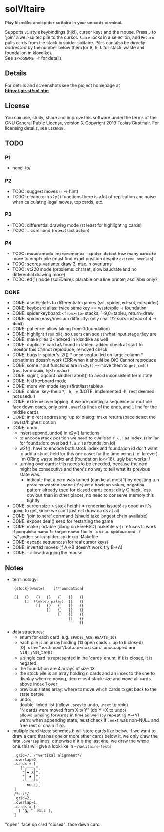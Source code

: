 # solVItaire

Play klondike and spider solitaire in your unicode terminal.

Supports `vi` style keybindings (hjkl), cursor keys and the mouse. Press `J` to
'join' a well-suited pile to the cursor. `Space` locks in a selection, and
`Return` pulls cards from the stack in spider solitaire. Piles can also be
*directly addressed* by the number below them (or 8, 9, 0 for stack, waste and
foundation in klondike).    
See `$PROGNAME -h` for details.

## Details

For details and screenshots see the project homepage at
**https://gir.st/sol.htm**

## License

You can use, study, share and improve this software under the terms of the GNU
General Public License, version 3. Copyright 2019 Tobias Girstmair. For
licensing details, see `LICENSE`.

## TODO

### P1
 * none! \o/
### P2
 * TODO: suggest moves (`h` => hint)
 * TODO: cleanup: in `x2y()` functions there is a lot of replication and noise
         when calculating legal moves, top cards, etc. 
### P3
 * TODO: differential drawing mode (at least for highlighting cards)
 * TODO: `.` command (repeat last action)
### P4
 * TODO: mouse mode improvements:
          - spider: detect how many cards to move to empty pile
            (must find exact position despite `extreme_overlap`)
 * TODO: scores, variants: draw 3, max. n overturns
 * TODO: vt220 mode (problems: charset, slow baudrate and no differential drawing mode)
 * TODO: ed(1) mode (solEDaire): playable on a line printer; ascii/ibm only?

### DONE
 * DONE: use `#ifdef`s to differentiate games (sol, spider, ed-sol, ed-spider)
 * DONE: keyboard alias: twice same key == waste/pile -> foundation
 * DONE: spider keyboard: `<from><to>` stacks; 1-9,0=tableu, return=draw
 * DONE: spider: easy/medium difficulty: only deal 1/2 suits instead of 4 -> deal()
 * DONE: patience: allow taking from 0(foundation)
 * DONE: highlight `from` pile, so users can see at what input stage they are
 * DONE: make piles 0-indexed in klondike as well
 * DONE: duplicate card ♠A found in tableu: added check at start to monitor this
         Cannot reproduce, removed check
 * DONE: bugs in spider's t2t()
         * once segfaulted on large column
         * sometimes doesn't work (ERR when it should be OK)
         Cannot reproduce
 * DONE: some input functions are in `x2y()` -- move them to `get_cmd()` (req.
         for mouse, hjkl modes)
 * DONE: sigint, sigcont handler! atexit() to avoid inconsistent term state
 * DONE: hjkl keyboard mode
 * DONE: more vim mode keys (first/last tableu)
 * DONE: online (key-)help `?`, `-h`, `-v` (NOTE: implemented -h, rest deemed
         not usedul)
 * DONE: extreme overlapping: if we are printing a sequence or multiple face down
	 cards, only print `.overlap` lines of the ends, and `1` line for the
         middle cards
 * DONE: in direct addressing 'up to' dialog: make return/space select the lowest/highest option
 * DONE: undo:
	 - insert append_undo() in x2y() functions
	 - to encode stack position we need to overload `f.u.n` as index.
	   (similar for foundation: overload `f.u.n` as foundation id)
	 - w2f(): have to encode both stock index and foundation id
	          don't want to add a struct field for this one case; 
	          for the time being (i.e. forever) I'm ORing waste index and
	          (foundation id<<16). ugly but works :/
	 - turning over cards: this needs to be encoded, because the card might 
	   be consecutive and there's no way to tell what its previous state was. 
	    * indicate that a card was turned (can be at most 1) by negating u.n
	      pros: no wasted space (it's just a boolean value), negation pattern 
	            already used for closed cards
	      cons: dirty C hack, less obvious than in other places, no need to
	            conserve memory this tightly
 * DONE: screen size > stack height => rendering issues!
         as good as it's going to get, since we can't just not draw cards at all
 * DONE: 'join to here' command (should take longest chain available)
 * DONE: expose deal() seed for restarting the game
 * DONE: make portable (clang on FreeBSD)
         makefile's `$<` refuses to work if prequisite name != target name
         Fix: 
             ln -s sol.c. spider.c
             sed -i 's/^spider: sol.c/spider: spider.c/' Makefile
 * DONE: escape sequences (for real cursor keys)
 * DONE: inverted moves (if A->B doesn't work, try B->A)
 * DONE:  - allow dragging the mouse

## Notes

 - terminology:
```
    {stock}[waste]    [4*foundation]

    []   {}   {}   {}   {}   {}   {}
         []  (tableu piles)  {}   {}
              []   {}   {}   {}   {}
                   []   {}   {}   {}
                        []   {}   {}
                             []   {}
                                  []
```
 - data structures:
    - enum for each card (e.g. `SPADES_ACE`, `HEARTS_10`)
    - each pile is an array holding (13 open cards + up to 6 closed)    
      [0] is the "northmost"/bottom-most card; unoccupied are NULL/NO_CARD
    - a single card is represented in the 'cards' enum; if it is closed, it is negated.    
    - the foundation are 4 arrays of size 13
    - the stock pile is an array holding n cards and an index to the one to display
      when removing, decrement stack size and move all cards above index 1 over
    - previous states array: where to move which cards to get back to the state before    
    - undo:    
      double-linked list (follow `.prev` to undo, `.next` to redo)    
      "N cards were moved from X to Y" (do Y->X to undo)    
      allows jumping forwards in time as well (by repeating X->Y)    
      warn: when appending state, must check if `.next` was non-NULL and free rest of chain if so.
 - multiple card sizes: schemes.h will store cards like below. if we want to draw a card 
   that has one or more other cards below it, we only draw the first `.overlap` lines, 
   otherwise if it is the last one, we draw the whole one.
   this will give a look like in `~/solitaire-tests`
```
    .grid=7, /*vertical alignment*/
    .overlap=2,
    .cards = [
       ["╭───╮",
        "│♠ X│",
        "│ ♠ │",
        "╰───╯",
          NULL],
    ]
    /*or:*/
    .grid=2,
    .overlap=1,
    .cards = [
      [ "🃖 ", NULL ],
    ]
```
"open": face up card
"closed": face down card
